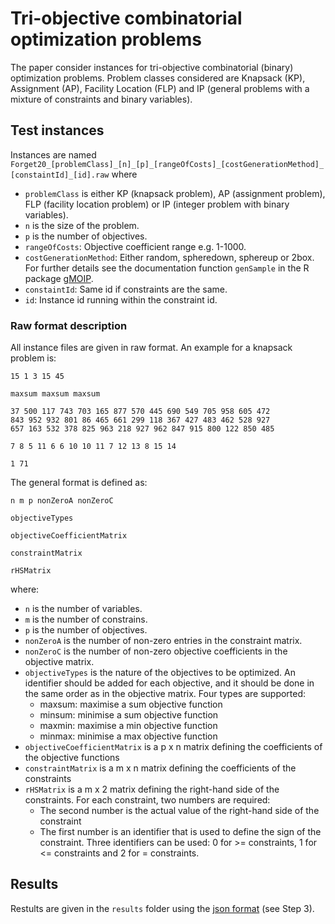 # Tri-objective combinatorial optimization problems

The paper consider instances for tri-objective combinatorial (binary) optimization
problems. Problem classes considered are Knapsack (KP), Assignment (AP), Facility Location (FLP)
and IP (general problems with a mixture of constraints and binary variables).


## Test instances

Instances are named `Forget20_[problemClass]_[n]_[p]_[rangeOfCosts]_[costGenerationMethod]_[constaintId]_[id].raw` where 

   - `problemClass` is either KP (knapsack problem), AP (assignment problem), FLP (facility
      location problem) or IP (integer problem with binary variables).
   - `n` is the size of the problem. 
   - `p` is the number of objectives.
   - `rangeOfCosts`: Objective coefficient range e.g. 1-1000.
   - `costGenerationMethod`: Either random, spheredown, sphereup or 2box. For further details see 
      the documentation function `genSample` in the R package 
      [gMOIP](https://CRAN.R-project.org/package=gMOIP).
   - `constaintId`: Same id if constraints are the same.
   - `id`: Instance id running within the constraint id.

### Raw format description 

All instance files are given in raw format. An example for a knapsack problem is:

```
15 1 3 15 45

maxsum maxsum maxsum 

37 500 117 743 703 165 877 570 445 690 549 705 958 605 472 
843 952 932 801 86 465 661 299 118 367 427 483 462 528 927 
657 163 532 378 825 963 218 927 962 847 915 800 122 850 485 

7 8 5 11 6 6 10 10 11 7 12 13 8 15 14 

1 71
```

The general format is defined as: 

```
n m p nonZeroA nonZeroC

objectiveTypes

objectiveCoefficientMatrix

constraintMatrix

rHSMatrix
```

where:

   - `n` is the number of variables.
   - `m` is the number of constrains.
   - `p` is the number of objectives.
   - `nonZeroA` is the number of non-zero entries in the constraint matrix.
   - `nonZeroC` is the number of non-zero objective coefficients in the objective matrix.
   - `objectiveTypes` is the nature of the objectives to be optimized. An identifier should be 
   added for each objective, and it should be done in the same order as in the objective matrix. 
   Four types are supported:
      	* maxsum: maximise a sum objective function
      	* minsum: minimise a sum objective function
      	* maxmin: maximise a min objective function
      	* minmax: minimise a max objective function
   - `objectiveCoefficientMatrix` is a p x n matrix defining the coefficients of the objective functions
   - `constraintMatrix` is a m x n matrix defining the coefficients of the constraints
   - `rHSMatrix` is a m x 2 matrix defining the right-hand side of the constraints. 
   For each constraint, two numbers are required:
      * The second number is the actual value of the right-hand side of the constraint
      * The first number is an identifier that is used to define the sign of the constraint. 
      Three identifiers can be used: 0 for >= constraints, 1 for <= constraints and 2 for = constraints.


## Results

Restults are given in the `results` folder using the [json
format](https://github.com/MCDMSociety/MOrepo/blob/master/contribute.md) (see Step 3). 




